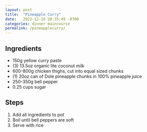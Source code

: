 ```yaml
---
layout: post
title:  "Pineapple Curry"
date:   2022-12-16 20:35:49 -0700
categories: dinner maincourse
permalink: /pineapplecurry/
---
```

## Ingredients
* 150g yellow curry paste
* (3) 13.5oz organic lite coconut milk
* 600-800g chicken thighs, cut into equal sized chunks
* (1) 20oz can of Dole pineapple chunks in 100% pineapple juice
* 250-350g bell pepper
* 0.25 cups sugar

## Steps
1. Add all ingredients to pot
2. Boil until bell peppers are soft
3. Serve with rice